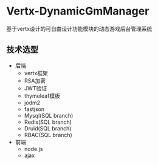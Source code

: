 # Vertx-DynamicGmManager
基于vertx设计的可自由设计功能模块的动态游戏后台管理系统
## 技术选型
+ 后端
    + vertx框架
    + RSA加密
    + JWT验证
    + thymeleaf模板
    + jodm2
    + fastjson
    + Mysql(SQL branch)
    + Redis(SQL branch)
    + Druid(SQL branch)
    + RBAC(SQL branch)
+ 前端
    + node.js
    + ajax